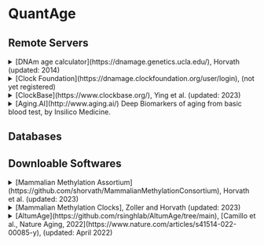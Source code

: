 # QuantAge

## Remote Servers

<details>
<summary> [DNAm age calculator](https://dnamage.genetics.ucla.edu/), Horvath (updated: 2014) </summary>
   
   Based on [the seminal Horvath paper in 2013](https://genomebiology.biomedcentral.com/articles/10.1186/gb-2013-14-10-r115). Replaced by an improved online calculator at [clockfoundation.org](https://dnamage.clockfoundation.org). A tutorial and example data files are provided.

   * Measurement platform: Illumina Infinium (EPIC, 450K, or 27K)
</details>

<details>
<summary>[Clock Foundation](https://dnamage.clockfoundation.org/user/login), (not yet registered)</summary>
</details>

<details>
<summary>[ClockBase](https://www.clockbase.org/), Ying et al. (updated: 2023)</summary>

   Eleven aging clock models in total, not yet open-sourced. [preprint](https://doi.org/10.1101/2023.02.28.530532)
</details>

<details>
<summary>[Aging.AI](http://www.aging.ai/) Deep Biomarkers of aging from basic blood test, by Insilico Medicine.</summary>
</details>

## Databases

## Downloable Softwares
<details>
<summary>[Mammalian Methylation Assortium](https://github.com/shorvath/MammalianMethylationConsortium), Horvath et al. (updated: 2023)</summary>
   
   Contains various data files, clock coefficiencts, and source R codes, including universal mammalian clock and network analysis
   #### Data files
      * An example dataset
      * Genome coordinates for different species
      * The array manifest (names and locations of probes)
      * Probe design details

   #### Measurement platform

   #### Source codes
      * Alignment and annotation
      * Sesame normalization
      * Universal pan-mammalian epigenetic clocks
      * universal blood epigenetic clocks
      * universal skin epigenetic clocks
      * adaptations to Illumina 450K/EPIC array
      * various tissue, sex, and species predictors for mammalian species
      * mammalian network analysis in Haghani et al., Science 2023

   #### Binary codes
</details>

<details>
<summary>[Mammalian Methylation Clocks], Zoller and Horvath (updated: 2023)</summary>

   [github]((https://github.com/jazoller96/mammalian-methyl-clocks))

   Contains various clock coefficients, and binary R codes. Publishes [A companion paper on biorxiv](https://www.biorxiv.org/content/10.1101/2023.09.06.556506v1) and references to all R functions.

   Over twenty clock coefficients are provided for various species, as well as the Universal Clock (Lu, 2023, Nature Aging). Different reverse age transformations may be required for different clocks.

   In principle, one can write corresponding code in python based on the descriptions?

   * Data normalization. Process raw data wiht Sesame normalization.
   * Data imputation. All clocks are based on Horvath 40K methylation datta. Imputation was only done with Mouse by simply taking mean methylation across all of their mouse data. The standard 320K, 800K, or EPIC array was not tried previously. One last resort is to replace all NAs with 0.5

   #### Data files
      * Over 30 clock coefficients files
      * AnAge table (not sure what it is yet)
   #### Source codes
      * Age transformations (R)
   #### Binary codes
      * The entire MammalMethylClock package is in compiled R binaries only!

</details>

<details>
<summary>[AltumAge](https://github.com/rsinghlab/AltumAge/tree/main), [Camillo et al., Nature Aging, 2022](https://www.nature.com/articles/s41514-022-00085-y), (updated: April 2022)</summary>

   A pan-tissue DNA methylation epigenetic clock based on deep learning. 

   #### Problems
      * Missing provide my_functions.py
      * Missing gold_standards.csv
      * Missing data_pkl/*.pkl
      * Who knows what!

</details>